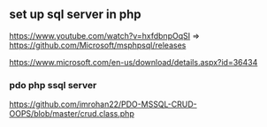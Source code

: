 ## set up sql server in php

https://www.youtube.com/watch?v=hxfdbnpOqSI
=> https://github.com/Microsoft/msphpsql/releases

https://www.microsoft.com/en-us/download/details.aspx?id=36434




### pdo php ssql server

https://github.com/imrohan22/PDO-MSSQL-CRUD-OOPS/blob/master/crud.class.php